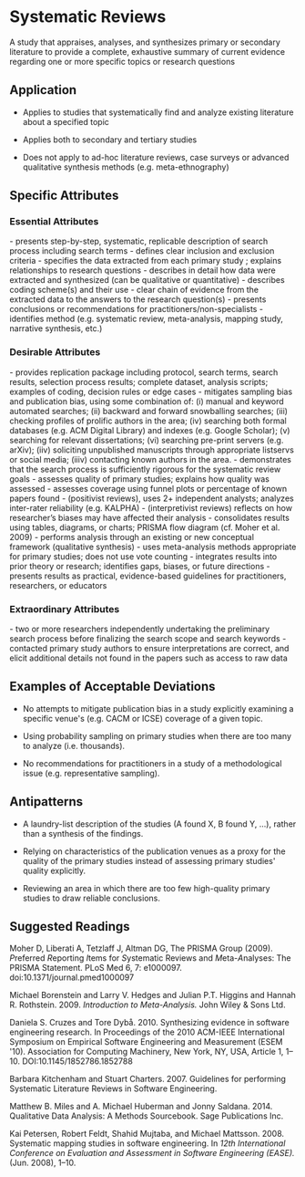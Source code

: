 # Systematic Reviews 
<standard name="Systematic Reviews">
A study that appraises, analyses, and synthesizes primary or secondary
literature to provide a complete, exhaustive summary of current evidence
regarding one or more specific topics or research questions

## Application 

-   Applies to studies that systematically find and analyze existing
    literature about a specified topic

-   Applies both to secondary and tertiary studies

-   Does not apply to ad-hoc literature reviews, case surveys or
    advanced qualitative synthesis methods (e.g. meta-ethnography)

## Specific Attributes 

### Essential Attributes 
<checklist name="Essential">
-	presents step-by-step, systematic, replicable description of search process including search terms  
-	defines clear inclusion and exclusion criteria
-	specifies the data extracted from each primary study ; explains relationships to research questions
-	describes in detail how data were extracted and synthesized (can be qualitative or quantitative)
-	describes coding scheme(s) and their use
-	clear chain of evidence from the extracted data to the answers to the research question(s)
-	presents conclusions or recommendations for practitioners/non-specialists
-	identifies method (e.g. systematic review, meta-analysis, mapping study, narrative synthesis, etc.)
</checklist>

### Desirable Attributes 
<checklist name="Desirable">
-	provides replication package including protocol, search terms, search results, selection process results; complete dataset, analysis scripts; examples of coding, decision rules or edge cases
-	mitigates sampling bias and publication bias, using some combination of: (i) manual and keyword automated searches; (ii) backward and forward snowballing searches; (iii) checking profiles of prolific authors in the area; (iv) searching both formal databases (e.g. ACM Digital Library) and indexes (e.g. Google Scholar); (v) searching for relevant dissertations; (vi) searching pre-print servers (e.g. arXiv); (iiv) soliciting unpublished manuscripts through appropriate listservs or social media; (iiiv) contacting known authors in the area. 
-	demonstrates that the search process is sufficiently rigorous for the systematic review goals  
-	assesses quality of primary studies; explains how quality was assessed 
-	assesses coverage using funnel plots or percentage of known papers found
-	(positivist reviews), uses 2+ independent analysts; analyzes inter-rater reliability (e.g. KALPHA) 
-	(interpretivist reviews) reflects on how researcher’s biases may have affected their analysis
-	consolidates results using tables, diagrams, or charts; PRISMA flow diagram (cf. Moher et al. 2009)
-	performs analysis through an existing or new conceptual framework (qualitative synthesis)
-	uses meta-analysis methods appropriate for primary studies; does not use vote counting 
-	integrates results into prior theory or research; identifies gaps, biases, or future directions
-	presents results as practical, evidence-based guidelines for practitioners, researchers, or educators
</checklist>
     
### Extraordinary Attributes
<checklist name="Extraordinary">
-	two or more researchers independently undertaking the preliminary search process before finalizing the search scope and search keywords
-	contacted primary study authors to ensure interpretations are correct, and elicit additional details not found in the papers such as access to raw data
</checklist>

## Examples of Acceptable Deviations 

-   No attempts to mitigate publication bias in a study explicitly
    examining a specific venue's (e.g. CACM or ICSE) coverage of a given
    topic.

-   Using probability sampling on primary studies when there are too
    many to analyze (i.e. thousands).

-   No recommendations for practitioners in a study of a methodological
    issue (e.g. representative sampling).

## Antipatterns 

-   A laundry-list description of the studies (A found X, B found Y,
    ...), rather than a synthesis of the findings.

-   Relying on characteristics of the publication venues as a proxy for
    the quality of the primary studies instead of assessing primary
    studies' quality explicitly.

-   Reviewing an area in which there are too few high-quality primary
    studies to draw reliable conclusions.

## Suggested Readings 

Moher D, Liberati A, Tetzlaff J, Altman DG, The PRISMA Group (2009).
*P*referred *R*eporting *I*tems for *S*ystematic Reviews and
*M*eta-*A*nalyses: The PRISMA Statement. PLoS Med 6, 7: e1000097.
doi:10.1371/journal.pmed1000097

Michael Borenstein and Larry V. Hedges and Julian P.T. Higgins and
Hannah R. Rothstein. 2009. *Introduction to Meta-Analysis.* John Wiley &
Sons Ltd.

Daniela S. Cruzes and Tore Dybå. 2010. Synthesizing evidence in software
engineering research. In Proceedings of the 2010 ACM-IEEE International
Symposium on Empirical Software Engineering and Measurement (ESEM '10).
Association for Computing Machinery, New York, NY, USA, Article 1,
1–10. DOI:10.1145/1852786.1852788

Barbara Kitchenham and Stuart Charters. 2007. Guidelines for performing
Systematic Literature Reviews in Software Engineering.

Matthew B. Miles and A. Michael Huberman and Jonny Saldana. 2014.
Qualitative Data Analysis: A Methods Sourcebook. Sage Publications Inc.

Kai Petersen, Robert Feldt, Shahid Mujtaba, and Michael Mattsson. 2008.
Systematic mapping studies in software engineering. In *12th
International Conference on Evaluation and Assessment in Software
Engineering (EASE).* (Jun. 2008), 1–10.
</standard>
